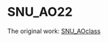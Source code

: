 # SNU_AO22

The original work: [SNU_AOclass](https://github.com/ysBach/SNU_AOclass/tree/master/Notebooks)
